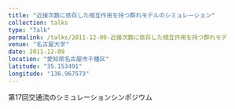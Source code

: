 ```yaml
---
title: "近接次数に依存した相互作用を持つ群れモデルのシミュレーション"
collection: talks
type: "Talk"
permalink: /talks/2011-12-09-近接次数に依存した相互作用を持つ群れモデ
venue: "名古屋大学"
date: 2011-12-09
location: "愛知県名古屋市千種区"
latitude: "35.153491"
longitude: "136.967573"
---
```


第17回交通流のシミュレーションシンポジウム
